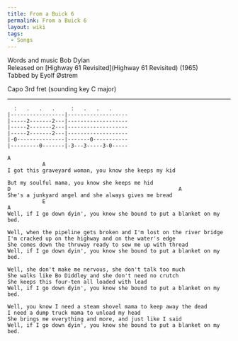 ```yaml
---
title: From a Buick 6
permalink: From a Buick 6
layout: wiki
tags:
 - Songs
---
```


Words and music Bob Dylan  
Released on [Highway 61 Revisited](Highway 61 Revisited)
(1965)  
Tabbed by Eyolf Østrem

Capo 3rd fret (sounding key C major)

* * * * *

      :   .   .   .     :   .   .   .
    |-----------------|-------------------
    |-----2-------2---|-------------------
    |-----2-------2---|-------------------
    |-----2-------2---|-------------------
    |-0---------------|-------0-----------
    |---------0-------|-3---3-----3-0-----

    A
               A
    I got this graveyard woman, you know she keeps my kid

    But my soulful mama, you know she keeps me hid
    D                                                     A
    She's a junkyard angel and she always gives me bread
               E                                                             A
    Well, if I go down dyin', you know she bound to put a blanket on my bed.

    Well, when the pipeline gets broken and I'm lost on the river bridge
    I'm cracked up on the highway and on the water's edge
    She comes down the thruway ready to sew me up with thread
    Well, if I go down dyin', you know she bound to put a blanket on my bed.

    Well, she don't make me nervous, she don't talk too much
    She walks like Bo Diddley and she don't need no crutch
    She keeps this four-ten all loaded with lead
    Well, if I go down dyin', you know she bound to put a blanket on my bed.

    Well, you know I need a steam shovel mama to keep away the dead
    I need a dump truck mama to unload my head
    She brings me everything and more, and just like I said
    Well, if I go down dyin', you know she bound to put a blanket on my bed.
